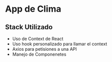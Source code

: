 # App de Clima

## Stack Utilizado

+ Uso de Context de React
+ Uso hook personalizado para llamar el context
+ Axios para petisiones a una API
+ Manejo de Componenetes